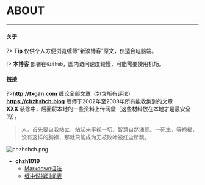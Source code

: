 # ABOUT

---

<!-- tabs:start -->

#### **关于**

?> **Tip** 仅供个人方便浏览缠师“新浪博客”原文，仅适合电脑端。

!> **本博客** 部署在`Github`，国内访问速度较慢，可能需要使用机场。

#### **链接**

?>**http://fxgan.com**  缠论全部文章（包含所有评论）<br/>**https://chzhshch.blog**  缠师于2002年至2008年所有能收集到的文章	<br/>**XXX**  装修中，后面将本地的一些资料上传网盘（这些材料放在本地才是最安全的）。

<!-- tabs:end -->

> 人，首先要自我站立，站起来平视一切，智慧自然涌现。一死生，等祸福，没有这样的胸襟，那就只能成为无枝败叶被红尘所飘。

![chzhshch.png](/assets/img/chzhshch.png "全球第一博客---缠中说禅")

- **chzh1019**	
  - [Markdown语法](markdown)
  - [缠中说禅时间表](time)


